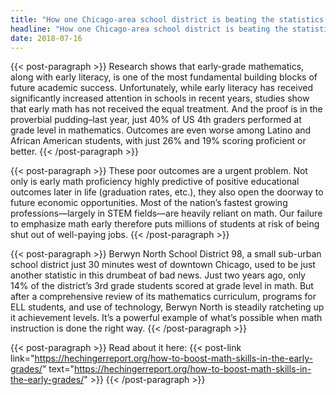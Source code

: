 ```yaml
---
title: "How one Chicago-area school district is beating the statistics in math | MathBRIX Blog"
headline: "How one Chicago-area school district is beating the statistics in math"
date: 2018-07-16
---
```


{{< post-paragraph >}}
Research shows that early-grade mathematics, along with early literacy, is one of the most fundamental building blocks of future academic success.  Unfortunately, while early literacy has received significantly increased attention in schools in recent years, studies show that early math has not received the equal treatment.  And the proof is in the proverbial pudding–last year, just 40% of US 4th graders performed at grade level in mathematics.  Outcomes are even worse among Latino and African American students, with just 26% and 19% scoring proficient or better.
{{< /post-paragraph >}}

{{< post-paragraph >}}
These poor outcomes are a urgent problem.  Not only is early math proficiency highly predictive of positive educational outcomes later in life (graduation rates, etc.), they also open the doorway to future economic opportunities.  Most of the nation’s fastest growing professions—largely in STEM fields—are heavily reliant on math.  Our failure to emphasize math early therefore puts millions of students at risk of being shut out of well-paying jobs.
{{< /post-paragraph >}}

{{< post-paragraph >}}
Berwyn North School District 98, a small sub-urban school district just 30 minutes west of downtown Chicago, used to be just another statistic in this drumbeat of bad news. Just two years ago, only 14% of the district’s 3rd grade students scored at grade level in math.  But after a comprehensive review of its mathematics curriculum, programs for ELL students, and use of technology, Berwyn North is steadily ratcheting up it achievement levels. It’s a powerful example of what’s possible when math instruction is done the right way.
{{< /post-paragraph >}}

{{< post-paragraph >}}
Read about it here: {{< post-link link="https://hechingerreport.org/how-to-boost-math-skills-in-the-early-grades/" text="https://hechingerreport.org/how-to-boost-math-skills-in-the-early-grades/" >}}
{{< /post-paragraph >}}
